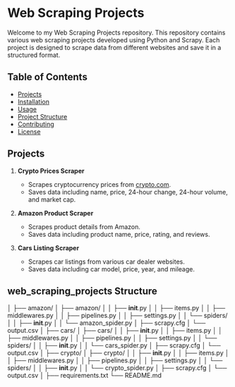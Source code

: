 # Web Scraping Projects

Welcome to my Web Scraping Projects repository. This repository contains various web scraping projects developed using Python and Scrapy. Each project is designed to scrape data from different websites and save it in a structured format.

## Table of Contents

- [Projects](#projects)
- [Installation](#installation)
- [Usage](#usage)
- [Project Structure](#project-structure)
- [Contributing](#contributing)
- [License](#license)

## Projects

1. **Crypto Prices Scraper**
   - Scrapes cryptocurrency prices from [crypto.com](https://crypto.com/price).
   - Saves data including name, price, 24-hour change, 24-hour volume, and market cap.

2. **Amazon Product Scraper**
   - Scrapes product details from Amazon.
   - Saves data including product name, price, rating, and reviews.

3. **Cars Listing Scraper**
   - Scrapes car listings from various car dealer websites.
   - Saves data including car model, price, year, and mileage.

## web_scraping_projects Structure
│
├── amazon/
│   ├── amazon/
│   │   ├── __init__.py
│   │   ├── items.py
│   │   ├── middlewares.py
│   │   ├── pipelines.py
│   │   ├── settings.py
│   │   └── spiders/
│   │       ├── __init__.py
│   │       └── amazon_spider.py
│   ├── scrapy.cfg
│   └── output.csv
│
├── cars/
│   ├── cars/
│   │   ├── __init__.py
│   │   ├── items.py
│   │   ├── middlewares.py
│   │   ├── pipelines.py
│   │   ├── settings.py
│   │   └── spiders/
│   │       ├── __init__.py
│   │       └── cars_spider.py
│   ├── scrapy.cfg
│   └── output.csv
│
├── crypto/
│   ├── crypto/
│   │   ├── __init__.py
│   │   ├── items.py
│   │   ├── middlewares.py
│   │   ├── pipelines.py
│   │   ├── settings.py
│   │   └── spiders/
│   │       ├── __init__.py
│   │       └── crypto_spider.py
│   ├── scrapy.cfg
│   └── output.csv
│
├── requirements.txt
└── README.md
